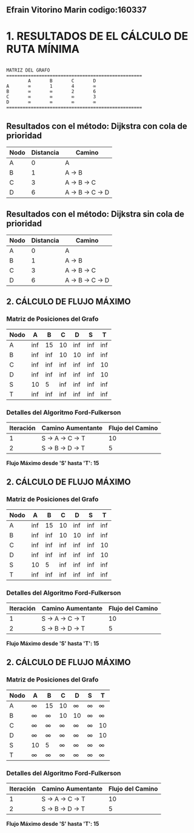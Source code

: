 ## Efrain Vitorino Marin codigo:160337
# 1. RESULTADOS DE EL CÁLCULO DE RUTA MÍNIMA

```

MATRIZ DEL GRAFO
==================================================
        A       B       C       D       
A       ∞       1       4       ∞       
B       ∞       ∞       2       6       
C       ∞       ∞       ∞       3       
D       ∞       ∞       ∞       ∞       
==================================================

```

## Resultados con el método: Dijkstra con cola de prioridad

| Nodo | Distancia | Camino              |
|------|-----------|---------------------|
| A  | 0         | A |
| B  | 1         | A -> B |
| C  | 3         | A -> B -> C |
| D  | 6         | A -> B -> C -> D |


## Resultados con el método: Dijkstra sin cola de prioridad

| Nodo | Distancia | Camino              |
|------|-----------|---------------------|
| A  | 0         | A |
| B  | 1         | A -> B |
| C  | 3         | A -> B -> C |
| D  | 6         | A -> B -> C -> D |

## 2. CÁLCULO DE FLUJO MÁXIMO

### Matriz de Posiciones del Grafo

| Nodo |A | B | C | D | S | T |
|------|------|------|------|------|------|------|
| A | inf | 15 | 10 | inf | inf | inf |
| B | inf | inf | 10 | 10 | inf | inf |
| C | inf | inf | inf | inf | inf | 10 |
| D | inf | inf | inf | inf | inf | 10 |
| S | 10 | 5 | inf | inf | inf | inf |
| T | inf | inf | inf | inf | inf | inf |


### Detalles del Algoritmo Ford-Fulkerson

| Iteración | Camino Aumentante         | Flujo del Camino |
|-----------|---------------------------|------------------|
| 1 | S -> A -> C -> T | 10 |
| 2 | S -> B -> D -> T | 5 |


**Flujo Máximo desde 'S' hasta 'T': 15**

## 2. CÁLCULO DE FLUJO MÁXIMO

### Matriz de Posiciones del Grafo

| Nodo |A | B | C | D | S | T |
|------|------|------|------|------|------|------|
| A | inf | 15 | 10 | inf | inf | inf |
| B | inf | inf | 10 | 10 | inf | inf |
| C | inf | inf | inf | inf | inf | 10 |
| D | inf | inf | inf | inf | inf | 10 |
| S | 10 | 5 | inf | inf | inf | inf |
| T | inf | inf | inf | inf | inf | inf |


### Detalles del Algoritmo Ford-Fulkerson

| Iteración | Camino Aumentante         | Flujo del Camino |
|-----------|---------------------------|------------------|
| 1 | S -> A -> C -> T | 10 |
| 2 | S -> B -> D -> T | 5 |

**Flujo Máximo desde 'S' hasta 'T': 15**


## 2. CÁLCULO DE FLUJO MÁXIMO

### Matriz de Posiciones del Grafo

| Nodo |A | B | C | D | S | T |
|------|------|------|------|------|------|------|
| A | ∞ | 15 | 10 | ∞ | ∞ | ∞ |
| B | ∞ | ∞ | 10 | 10 | ∞ | ∞ |
| C | ∞ | ∞ | ∞ | ∞ | ∞ | 10 |
| D | ∞ | ∞ | ∞ | ∞ | ∞ | 10 |
| S | 10 | 5 | ∞ | ∞ | ∞ | ∞ |
| T | ∞ | ∞ | ∞ | ∞ | ∞ | ∞ |


### Detalles del Algoritmo Ford-Fulkerson

| Iteración | Camino Aumentante         | Flujo del Camino |
|-----------|---------------------------|------------------|
| 1 | S -> A -> C -> T | 10 |
| 2 | S -> B -> D -> T | 5 |

**Flujo Máximo desde 'S' hasta 'T': 15**

